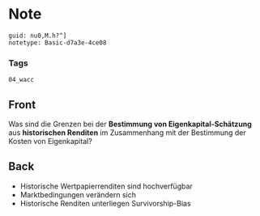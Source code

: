 # Note
```
guid: nu0,M.h?^]
notetype: Basic-d7a3e-4ce08
```

### Tags
```
04_wacc
```

## Front
<p>Was sind die Grenzen bei der <b>Bestimmung von
Eigenkapital-Schätzung</b> aus <b>historischen Renditen</b> im
Zusammenhang mit der Bestimmung der Kosten von Eigenkapital?

## Back
<div>
  <div>
    <ul>
      <li>Historische Wertpapierrenditen sind hochverfügbar
      <li>Marktbedingungen verändern sich
      <li>Historische Renditen unterliegen Survivorship-Bias
    </ul>
  </div>
</div>
